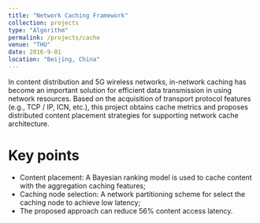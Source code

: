 ```yaml
---
title: "Network Caching Framework"
collection: projects
type: "Algorithm"
permalink: /projects/cache
venue: "THU"
date: 2016-9-01
location: "Beijing, China"
---
```


In content distribution and 5G wireless networks, in-network caching has become an important solution for efficient data transmission in  using network resources. Based on the acquisition of transport protocol features (e.g., TCP / IP, ICN, etc.), this project obtains cache metrics and proposes distributed content placement strategies for supporting network cache architecture.



# Key points
* Content placement: A Bayesian ranking model is used to cache content with the aggregation caching features;
* Caching node selection: A network partitioning scheme for select the caching node to achieve low latency;
* The proposed approach can reduce 56% content access latency.
